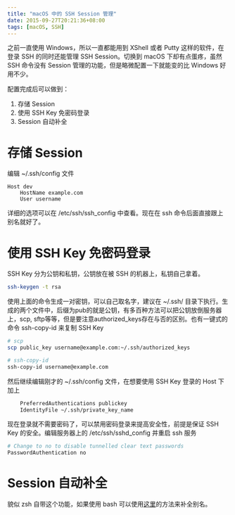 ```yaml
---
title: "macOS 中的 SSH Session 管理"
date: 2015-09-27T20:21:36+08:00
tags: [macOS, SSH]
---
```


之前一直使用 Windows，所以一直都能用到 XShell 或者 Putty 这样的软件，在登录 SSH 的同时还能管理 SSH Session。切换到 macOS 下却有点蛋疼，虽然 SSH 命令没有 Session 管理的功能，但是略微配置一下就能变的比 Windows 好用不少。

配置完成后可以做到：

1. 存储 Session
2. 使用 SSH Key 免密码登录
3. Session 自动补全

# 存储 Session

编辑 ~/.ssh/config 文件

```
Host dev
    HostName example.com
    User username
```

详细的选项可以在 /etc/ssh/ssh_config 中查看。现在在 ssh 命令后面直接跟上别名就好了。

# 使用 SSH Key 免密码登录

SSH Key 分为公钥和私钥，公钥放在被 SSH 的机器上，私钥自己拿着。

```bash
ssh-keygen -t rsa
```

使用上面的命令生成一对密钥，可以自己取名字，建议在 ~/.ssh/ 目录下执行。生成的两个文件中，后缀为pub的就是公钥，有多百种方法可以把公钥放倒服务器上，scp, sftp等等，但是要注意authorized_keys存在与否的区别。也有一键式的命令 ssh-copy-id 来复制 SSH Key

```bash
# scp
scp public_key username@example.com:~/.ssh/authorized_keys

# ssh-copy-id
ssh-copy-id username@example.com
```

然后继续编辑刚才的 ~/.ssh/config 文件，在想要使用 SSH Key 登录的 Host 下加上

```sh
	PreferredAuthentications publickey
	IdentityFile ~/.ssh/private_key_name
```

现在登录就不需要密码了，可以禁用密码登录来提高安全性，前提是保证 SSH Key 的安全。编辑服务器上的 /etc/ssh/sshd_config 并重启 ssh 服务

```sh
# Change to no to disable tunnelled clear text passwords
PasswordAuthentication no
```

# Session 自动补全

貌似 zsh 自带这个功能，如果使用 bash 可以使用[这里](http://www.commandlinefu.com/commands/view/2759/ssh-autocomplete)的方法来补全别名。


